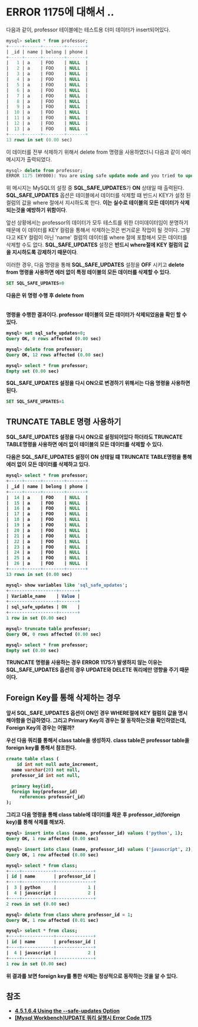 # ERROR 1175에 대해서 ..

다음과 같이, professor 테이블에는 테스트용 더미 데이터가 insert되어있다.

```sql
mysql> select * from professor;
+-----+------+--------+-------+
| _id | name | belong | phone |
+-----+------+--------+-------+
|   1 | a    | FOO    | NULL  |
|   2 | a    | FOO    | NULL  |
|   3 | a    | FOO    | NULL  |
|   4 | a    | FOO    | NULL  |
|   5 | a    | FOO    | NULL  |
|   6 | a    | FOO    | NULL  |
|   7 | a    | FOO    | NULL  |
|   8 | a    | FOO    | NULL  |
|   9 | a    | FOO    | NULL  |
|  10 | a    | FOO    | NULL  |
|  11 | a    | FOO    | NULL  |
|  12 | a    | FOO    | NULL  |
|  13 | a    | FOO    | NULL  |
+-----+------+--------+-------+
13 rows in set (0.00 sec)
```

이 데이터를 전부 삭제하기 위해서 delete from 명령을 사용하였더니 다음과 같이 에러메시지가 출력되었다.

```sql
mysql> delete from professor;
ERROR 1175 (HY000): You are using safe update mode and you tried to update a table without a WHERE that uses a KEY column
```

위 메시지는 MySQL의 설정 중 **SQL_SAFE_UPDATES**가 **ON** 상태일 때 출력된다. **SQL_SAFE_UPDATES** 옵션은 테이블에서 데이터를 삭제할 떄 반드시 KEY가 설정 된 컬럼의 값을 where 절에서 지시하도록 한다. **이는 실수로 테이블의 모든 데이터가 삭제되는것을 예방하기 위함이다**.

앞선 상황에서는 professor의 데이터가 모두 테스트를 위한 더미데이터임이 분명하기 때문에 이 데이터를 KEY 컬럼을 통해서 삭제하는것은 번거로운 작업이 될 것이다. 그렇다고 KEY 컬럼이 아닌 'name' 컬럼의 데이터를 where 절에 포함해서 모든 데이터를 삭제할 수도 없다. **SQL_SAFE_UPDATES** 설정은 **반드시 where절에 KEY 컬럼의 값을 지시하도록 강제하기 때문이다**.

이러한 경우, 다음 명령을 통해 **SQL_SAFE_UPDATES** 설정을 **OFF** 시키고 **delete from <table>** 명령을 사용하면 에러 없이 특정 테이블의 모든 데이터를 삭제할 수 있다.

```sql
SET SQL_SAFE_UPDATES=0
```

다음은 위 명령 수행 후 delete from <table> 명령을 수행한 결과이다. professor 테이블의 모든 데이터가 삭제되었음을 확인 할 수 있다.

```sql
mysql> set sql_safe_updates=0;
Query OK, 0 rows affected (0.00 sec)

mysql> delete from professor;
Query OK, 12 rows affected (0.00 sec)

mysql> select * from professor;
Empty set (0.00 sec)
```

**SQL_SAFE_UPDATES** 설정을 다시 **ON**으로 변경하기 위해서는 다음 명령을 사용하면 된다.

```sql
SET SQL_SAFE_UPDATES=1
```

## TRUNCATE TABLE 명령 사용하기

**SQL_SAFE_UPDATES** 설정을 다시 **ON**으로 설정되어있다 하더라도 **TRUNCATE TABLE**명령을 사용하면 에러 없이 테이블의 모든 데이터를 삭제할 수 있다.

다음은 **SQL_SAFE_UPDATES** 설정이 **ON** 상태일 떄 **TRUNCATE TABLE**명령을 통해 에러 없이 모든 데이터를 삭제하고 있다.

```sql
mysql> select * from professor;
+-----+------+--------+-------+
| _id | name | belong | phone |
+-----+------+--------+-------+
|  14 | a    | FOO    | NULL  |
|  15 | a    | FOO    | NULL  |
|  16 | a    | FOO    | NULL  |
|  17 | a    | FOO    | NULL  |
|  18 | a    | FOO    | NULL  |
|  19 | a    | FOO    | NULL  |
|  20 | a    | FOO    | NULL  |
|  21 | a    | FOO    | NULL  |
|  22 | a    | FOO    | NULL  |
|  23 | a    | FOO    | NULL  |
|  24 | a    | FOO    | NULL  |
|  25 | a    | FOO    | NULL  |
|  26 | a    | FOO    | NULL  |
+-----+------+--------+-------+
13 rows in set (0.00 sec)

mysql> show variables like 'sql_safe_updates';
+------------------+-------+
| Variable_name    | Value |
+------------------+-------+
| sql_safe_updates | ON    |
+------------------+-------+
1 row in set (0.00 sec)

mysql> truncate table professor;
Query OK, 0 rows affected (0.00 sec)

mysql> select * from professor;
Empty set (0.00 sec)
```

**TRUNCATE** 명령을 사용하는 경우 **ERROR 1175**가 발생하지 않는 이유는 **SQL_SAFE_UPDATES** 옵션의 경우 **UPDATE**와 **DELETE** 쿼리에만 영향을 주기 때문이다.

## Foreign Key를 통해 삭제하는 경우

앞서 **SQL_SAFE_UPDATES** 옵션이 **ON**인 경우 WHERE절에 KEY 컬럼의 값을 명시해야함을 언급하였다. 그리고 Primary Key의 경우는 잘 동작하는것을 확인하였는데, Foreign Key의 경우는 어떨까?

우선 다음 쿼리를 통해서 class table을 생성하자. class table은 professor table을 foreign key를 통해서 참조한다.

```sql
create table class (
	id int not null auto_increment,
  name varchar(20) not null,
  professor_id int not null,

  primary key(id),
  foreign key(professor_id)
	 references professor(_id)
);
```

그리고 다음 명령을 통해 class table에 데이터를 채운 후 professor_id(foreign key)를 통해 삭제를 해보자.

```sql
mysql> insert into class (name, professor_id) values ('python', 1);
Query OK, 1 row affected (0.00 sec)

mysql> insert into class (name, professor_id) values ('javascript', 2);
Query OK, 1 row affected (0.00 sec)

mysql> select * from class;
+----+------------+--------------+
| id | name       | professor_id |
+----+------------+--------------+
|  3 | python     |            1 |
|  4 | javascript |            2 |
+----+------------+--------------+
2 rows in set (0.00 sec)

mysql> delete from class where professor_id = 1;
Query OK, 1 row affected (0.01 sec)

mysql> select * from class;
+----+------------+--------------+
| id | name       | professor_id |
+----+------------+--------------+
|  4 | javascript |            2 |
+----+------------+--------------+
1 row in set (0.00 sec)
```

위 결과를 보면 foreign key를 통한 삭제는 정상적으로 동작하는 것을 알 수 있다.


## 참조

* [4.5.1.6.4 Using the --safe-updates Option](https://dev.mysql.com/doc/refman/5.7/en/mysql-tips.html)
* [[Mysql Workbench]UPDATE 쿼리 실행시 Error Code 1175](http://mdj1234.tistory.com/60)
